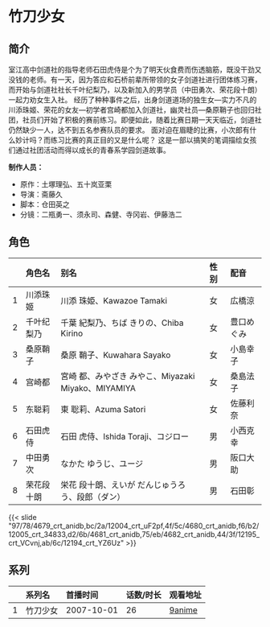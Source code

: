 # 竹刀少女


## 简介

室江高中剑道社的指导老师石田虎侍是个为了明天伙食费而伤透脑筋，既没干劲又没钱的老师。有一天，因为答应和石桥前辈所带领的女子剑道社进行团体练习赛，而开始与剑道社社长千叶纪梨乃，以及新加入的男学员（中田勇次、荣花段十朗）一起力劝女生入社。
经历了种种事件之后，出身剑道道场的独生女—实力不凡的川添珠姬、荣花的女友—初学者宫崎都加入剑道社，幽灵社员—桑原鞘子也回归社团，社员们开始了积极的赛前练习。即便如此，随着比赛日期一天天临近，剑道社仍然缺少一人，达不到五名参赛队员的要求。
面对迫在眉睫的比赛，小次郎有什么妙计吗？而练习比赛的真正目的又是什么呢？
这是一部以搞笑的笔调描绘女孩们通过社团活动而得以成长的青春系学园剑道故事。

**制作人员：**
- 原作：土塚理弘、五十岚亚栗
- 导演：斋藤久
- 脚本：仓田英之
- 分镜：二瓶勇一、须永司、森健、寺冈岩、伊藤浩二

## 角色

|     |   角色名   |   别名  | 性别 |  配音  |
|:--- |:------  |:----      |:---  |:--   |
| 1 | 川添珠姬 | 川添 珠姫、Kawazoe Tamaki | 女 | 広橋涼 |
| 2 | 千叶纪梨乃 | 千葉 紀梨乃、ちば きりの、Chiba Kirino | 女 | 豊口めぐみ |
| 3 | 桑原鞘子 | 桑原 鞘子、Kuwahara Sayako | 女 | 小島幸子 |
| 4 | 宫崎都 | 宮崎 都、みやざき みやこ、Miyazaki Miyako、MIYAMIYA | 女 | 桑島法子 |
| 5 | 东聪莉 | 東 聡莉、Azuma Satori | 女 | 佐藤利奈 |
| 6 | 石田虎侍 | 石田 虎侍、Ishida Toraji、コジロー | 男 | 小西克幸 |
| 7 | 中田勇次 | なかた ゆうじ、ユージ | 男 | 阪口大助 |
| 8 | 荣花段十朗 | 栄花 段十朗、えいが だんじゅうろう、段郎（ダン） | 男 | 石田彰 |

{{< slide "97/78/4679_crt_anidb,bc/2a/12004_crt_uF2pf,4f/5c/4680_crt_anidb,f6/b2/12005_crt_34833,d2/6b/4681_crt_anidb,75/eb/4682_crt_anidb,44/3f/12195_crt_VCvnj,ab/6c/12194_crt_YZ6Uz" >}}

## 系列

|     |   系列名   |   首播时间  | 话数/时长  | 观看地址 |
|:---  |:------    |:----      |:---       |:---  |
| 1 | 竹刀少女 | 2007-10-01 | 26 | [9anime](https://9anime.to/watch/bamboo-blade.qz9j/ep-1)  |



